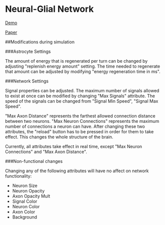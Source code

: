 Neural-Glial Network
==============

[Demo](http://edlab-www.cs.umass.edu/~tvachnad/Neural-Network/index.html)

[Paper](http://edlab-www.cs.umass.edu/~tvachnad/FinalProjectWrite-Up.pdf)

##Modifications during simulation

###Astrocyte Settings

The amount of energy that is regenerated per turn can be changed by adjusting "replenish energy amount" setting. The time needed to regenerate that amount can be adjusted by modifying "energy regeneration time in ms".

###Network Settings

Signal properties can be adjusted. The maximum number of signals allowed to exist at once can be modified by changing "Max Signals" attribute. The speed of the signals can be changed from "Signal Min Speed", "Signal Max Speed".

"Max Axon Distance" represents the farthest allowed connection distance between two neurons. "Max Neuron Connections" represents the maximum number of connections a neuron can have. After changing these two attributes, the "reload" button has to be pressed in order for them to take effect. This changes the whole structure of the brain.

Currently, all attributes take effect in real time, except "Max Neuron Connections" and "Max Axon Distance".

###Non-functional changes

Changing any of the following attributes will have no affect on network functionality:
- Neuron Size
- Neuron Opacity
- Axon Opacity Mult
- Signal Color
- Neuron Color
- Axon Color
- Background

